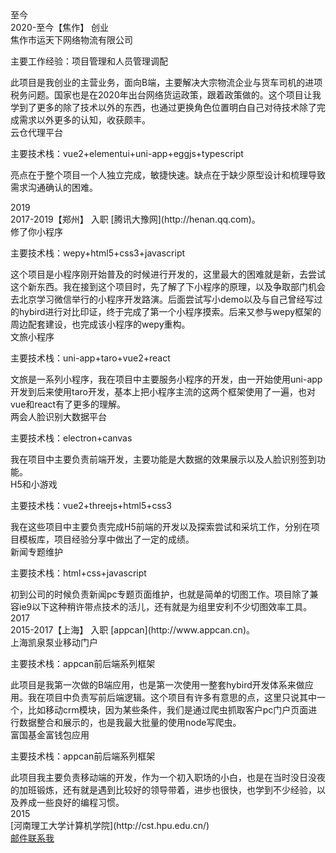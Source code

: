 
<!--startprint-->
<div class="cu-timeline bg-gray shadow-blur">
    <div class="cu-time text-purple">至今</div>
    <div class="cu-item text-purple icon-home">
        <div class="content bg-gradual-purple shadow-blur">
            <span>2020-至今</span>【焦作】 创业
        </div>
        <div class="cu-bar bg-white">
            <div class="action sub-title">
                <span class="text-xs text-bold text-purple">焦作市运天下网络物流有限公司</span>
                <span class="bg-gradual-purple"></span>
            </div>
        </div>
        <div class="content bg-white light"  style="padding-top:0px;">
            <div class="block margin-bottom-xs padding-sm bg-purple  radius light shadow-warp">
            <p>主要工作经验：项目管理和人员管理调配</p>
            此项目是我创业的主营业务，面向B端，主要解决大宗物流企业与货车司机的进项税务问题。国家也是在2020年出台网络货运政策，跟着政策做的。这个项目让我学到了更多的除了技术以外的东西，也通过更换角色位置明白自己对待技术除了完成需求以外更多的认知，收获颇丰。
            </div>
        </div>
        <div class="cu-bar bg-white">
            <div class="action sub-title">
                <span class="text-xs text-bold text-purple">云仓代理平台</span>
                <span class="bg-gradual-purple"></span>
            </div>
        </div>
        <div class="content bg-white light"  style="padding-top:0px;">
            <div class="block margin-bottom-xs padding-sm bg-purple  radius light shadow-warp">
            <p>主要技术栈：vue2+elementui+uni-app+eggjs+typescript</p>
            <p>亮点在于整个项目一个人独立完成，敏捷快速。缺点在于缺少原型设计和梳理导致需求沟通确认的困难。</p>
            </div>
        </div>
    </div>
</div>

<div class="cu-timeline bg-gray shadow-blur">
    <div class="cu-time text-orange">2019</div>
    <div class="cu-item text-orange">
        <div class="content bg-gradual-orange shadow-blur">
            <span>2017-2019</span>【郑州】 入职 [腾讯大豫网](http://henan.qq.com)。
        </div>
        <div class="cu-bar bg-white">
            <div class="action sub-title">
                <span class="text-xs text-bold text-orange">修了你小程序</span>
                <span class="bg-orange"></span>
            </div>
        </div>
        <div class="content bg-white light"  style="padding-top:0px;">
        <p>主要技术栈：wepy+html5+css3+javascript</p>
        这个项目是小程序刚开始普及的时候进行开发的，这里最大的困难就是新，去尝试这个新东西。我在接到这个项目时，先了解了下小程序的原理，以及争取部门机会去北京学习微信举行的小程序开发路演。后面尝试写小demo以及与自己曾经写过的hybird进行对比印证，终于完成了第一个小程序摸索。后来又参与wepy框架的周边配套建设，也完成该小程序的wepy重构。
        </div>
        <div class="cu-bar bg-white">
            <div class="action sub-title">
                <span class="text-xs text-bold text-orange">文旅小程序</span>
                <span class="bg-orange"></span>
            </div>
        </div>
        <div class="content bg-white light"  style="padding-top:0px;">
        <p>主要技术栈：uni-app+taro+vue2+react</p>
        文旅是一系列小程序，我在项目中主要服务小程序的开发，由一开始使用uni-app开发到后来使用taro开发，基本上把小程序主流的这两个框架使用了一遍，也对vue和react有了更多的理解。
        </div>
        <div class="cu-bar bg-white">
            <div class="action sub-title">
                <span class="text-xs text-bold text-orange">两会人脸识别大数据平台</span>
                <span class="bg-orange"></span>
            </div>
        </div>
        <div class="content bg-white light"  style="padding-top:0px;">
        <p>主要技术栈：electron+canvas</p>
        我在项目中主要负责前端开发，主要功能是大数据的效果展示以及人脸识别签到功能。
        </div>
        <div class="cu-bar bg-white">
            <div class="action sub-title">
                <span class="text-xs text-bold text-orange">H5和小游戏</span>
                <span class="bg-orange"></span>
            </div>
        </div>
        <div class="content bg-white light"  style="padding-top:0px;">
        <p>主要技术栈：vue2+threejs+html5+css3</p>
        我在这些项目中主要负责完成H5前端的开发以及探索尝试和采坑工作，分别在项目模板库，项目经验分享中做出了一定的成绩。
        </div>
        <div class="cu-bar bg-white">
            <div class="action sub-title">
                <span class="text-xs text-bold text-orange">新闻专题维护</span>
                <span class="bg-orange"></span>
            </div>
        </div>
        <div class="content bg-white light"  style="padding-top:0px;">
        <p>主要技术栈：html+css+javascript</p>
        初到公司的时候负责新闻pc专题页面维护，也就是简单的切图工作。项目除了兼容ie9以下这种稍许带点技术的活儿，还有就是为组里安利不少切图效率工具。
        </div>
        <!-- <div class="cu-bar bg-white">
            <div class="action sub-title">
                <span class="text-xs text-bold text-purple">工作经历</span>
                <span class="bg-purple"></span>
            </div>
        </div>
        <div class="content bg-white light"  style="padding-top:0px;">
            <div class="margin-bottom-xs text-center padding bg-cyan  radius light shadow-warp">
                <div class="cu-avatar-group">
                    <div class="cu-avatar round lg margin-bottom-xs">[两会](https://github.com/weiyunpeng/lh)</div>
                </div>
                <div>基于web的大数据可视化展示。其中全国两会大数据可视化为桌面应用(基于electron。摄像头控制部分使用node，通讯使用websocket)</div>
            </div>
            <div class="margin-bottom-xs text-center padding bg-cyan  radius light shadow-warp">
                <div class="cu-avatar-group">
                    <div class="cu-avatar round lg margin-bottom-xs text-sm">[新娘帮](https://github.com/weiyunpeng/xnb)</div>
                </div>
                <div>共三个版本分支可选。</div>
            </div>
            <div class="margin-bottom-xs text-center padding bg-cyan  radius light shadow-warp">
                <div class="cu-avatar-group">
                    <div class="cu-avatar round lg margin-bottom-xs text-sm">[帮你贷](http://loan.qqdayu.com)</div>
                </div>
                <div>贷款业务，该业务的web框架是基于做文旅小程序时候的mpvue框架进行改动，加入vantui,从而编译出流畅润滑的web应用。</div>
            </div>
            <div class="margin-bottom-xs text-center padding bg-cyan  radius light shadow-warp">
                <img class="cu-avatar round cu-avatar-hover" src="https://xiaochengxu-1253385854.cos.ap-chengdu.myqcloud.com/logo/trip.jpg">
                <div class="margin-top-xs">
                [腾讯智慧文旅小程序](https://itrip.qq.com)
                </div>
            </div>
            <div class="margin-bottom-xs text-center padding bg-cyan  radius light shadow-warp">
                <img class="cu-avatar round cu-avatar-hover margin-right-lg  margin-top-lg" src="https://xiaochengxu-1253385854.cos.ap-chengdu.myqcloud.com/logo/longmen_car.jpg">
                <img class="cu-avatar round cu-avatar-hover margin-top-lg" src="https://xiaochengxu-1253385854.cos.ap-chengdu.myqcloud.com/logo/qingyuan_car.jpg">
                <div class="margin-top-xs">
                停车场小程序。键盘组件已开源
                <a href="https://github.com/weiyunpeng/wxVirKeyboard" class="text-brown">原生小程序停车键盘</a>
                <a href="https://www.npmjs.com/package/mpvue-keyboard" class="text-orange">基于mpvue的停车键盘组件</a>
                </div>
            </div>
            <div class="margin-bottom-xs text-center padding bg-cyan  radius light shadow-warp">
                <img class="cu-avatar round cu-avatar-hover" src="https://xiaochengxu-1253385854.cos.ap-chengdu.myqcloud.com/logo/xiuleni.jpg">
                <div class="margin-top-xs">
                [修了你小程序，基于wepy框架开发](https://tencent.github.io/wepy)
                </div>
            </div>
            <div class="margin-bottom-xs text-center padding bg-cyan  radius light shadow-warp">
                <img class="cu-avatar round cu-avatar-hover" src="https://xiaochengxu-1253385854.cos.ap-chengdu.myqcloud.com/logo/yangche.jpg">
                <div class="margin-top-xs">
                [养车小程序，基于mpvue框架开发](http://mpvue.com/mpvue)
                </div>
            </div>
            <div class="margin-bottom-xs text-center padding bg-cyan  radius light shadow-warp">
                <div class="cu-avatar-group">
                    <div class="cu-avatar round lg margin-bottom-xs">...</div>  
                    <div class="cu-avatar round lg margin-bottom-xs">[打假](http://m.qqdyw.cn/dajia/index)</div>
                    <div class="cu-avatar round lg margin-bottom-xs">[眼](http://henan.qq.com/zt/2016/companion/index.htm)</div>
                    <div class="cu-avatar round lg margin-bottom-xs">[计](http://henan.qq.com/zt/2017/jzbjsq/index.htm)</div>
                    <div class="cu-avatar round lg margin-bottom-xs">[达康](http://henan.qq.com/zt/2017/jjgame/index.htm)</div>
                    <div class="cu-avatar round lg margin-bottom-xs">[棋](http://henan.qq.com/zt/2016/qiwang/game.htm)</div>
                    <div class="cu-avatar round lg margin-bottom-xs">[万](http://henan.qq.com/zt/2016/wss/index.htm)</div>
                    <div class="cu-avatar round lg margin-bottom-xs">[助力](http://jzb.qqdayu.com/activity/index)</div>
                    <div class="cu-avatar round lg margin-bottom-xs">[四极](https://m.qqdyw.cn/hnsj/index)</div>
                    <div class="cu-avatar round lg margin-bottom-xs">[纪委](http://m.qqdyw.cn/answer19th)</div>
                    <div class="cu-avatar round lg margin-bottom-xs">[火锅](http://henan.qq.com/zt/2018/2018huoguo/h5.htm)</div>
                </div>
                <div>网站维护和定制化PC，H5专题和h5小游戏制作</div>
            </div>
        </div> -->
    </div>
</div>

<div class="cu-timeline bg-gray shadow-blur">
    <div class="cu-time text-blue">2017</div>
    <div class="cu-item text-blue icon-evaluate_fill">
        <div class="content bg-gradual-blue shadow-blur">
            <span>2015-2017</span>【上海】 入职 [appcan](http://www.appcan.cn)。
        </div>
        <div class="cu-bar bg-white">
            <div class="action sub-title">
                <span class="text-xs text-bold text-blue">上海凯泉泵业移动门户</span>
                <span class="bg-gradual-blue"></span>
            </div>
        </div>
        <div class="content bg-white light"  style="padding-top:0px;">
            <p>主要技术栈：appcan前后端系列框架</p>
            此项目是我第一次做的B端应用，也是第一次使用一整套hybird开发体系来做应用。我在项目中负责写前后端逻辑。这个项目有许多有意思的点，这里只说其中一个，比如移动crm模块，因为某些条件，我们是通过爬虫抓取客户pc门户页面进行数据整合和展示的，也是我最大批量的使用node写爬虫。
        </div>
        <div class="cu-bar bg-white">
            <div class="action sub-title">
                <span class="text-xs text-bold text-blue">富国基金富钱包应用</span>
                <span class="bg-gradual-blue"></span>
            </div>
        </div>
        <div class="content bg-white light"  style="padding-top:0px;">
            <p>主要技术栈：appcan前后端系列框架</p>
            此项目我主要负责移动端的开发，作为一个初入职场的小白，也是在当时没日没夜的加班锻炼，还有就是遇到比较好的领导带着，进步也很快，也学到不少经验，以及养成一些良好的编程习惯。
        </div>
    </div>
</div>
<!--endprint-->

<div class="cu-timeline bg-gray">
    <div class="cu-time">2015</div>
    <div class='cu-item text-gray cur icon-noticefill'>
        <div class="content bg-grey radius shadow-warp">
        [河南理工大学计算机学院](http://cst.hpu.edu.cn/)
        </div>
    </div>
</div>
<div class="margin-tb-sm text-center">
<!-- <button class="cu-btn round bg-yellow shadow text-white margin-right-xs" type="button" onclick="doPrint()">打印</button> -->
<a class="cu-btn round bg-yellow shadow-blur" href="mailto:153967808@qq.com">邮件联系我</a>
</div>

